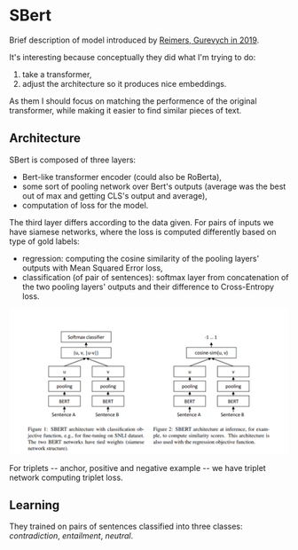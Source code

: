 [paper]: https://arxiv.org/abs/1908.10084
[i/sbert_pairs_architectures]: ./imgs/sbert_pairs_architectures.png

# SBert

Brief description of model introduced by [Reimers, Gurevych in 2019][paper].

It's interesting because conceptually they did what I'm trying to do:

1. take a transformer,
2. adjust the architecture so it produces nice embeddings.

As them I should focus on matching the performence of the original transformer,
while making it easier to find similar pieces of text.

## Architecture

SBert is composed of three layers:

- Bert-like transformer encoder (could also be RoBerta),
- some sort of pooling network over Bert's outputs (average was the best out of
  max and getting CLS's output and average),
- computation of loss for the model.

The third layer differs according to the data given. For pairs of inputs we
have siamese networks, where the loss is computed differently based on type of
gold labels:

- regression: computing the cosine similarity of the pooling layers' outputs
  with Mean Squared Error loss,
- classification (of pair of sentences): softmax layer from concatenation of the
  two pooling layers' outputs and their difference to Cross-Entropy loss.

![SBert Architecture for pairs of inputs][i/sbert_pairs_architectures]

For triplets -- anchor, positive and negative example -- we have triplet network
computing triplet loss.

## Learning

They trained on pairs of sentences classified into three classes:
*contradiction*, *entailment*, *neutral*.
